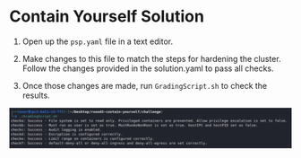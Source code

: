 # Contain Yourself Solution

1. Open up the `psp.yaml` file in a text editor.

2. Make changes to this file to match the steps for hardening the cluster. Follow the changes provided in the solution.yaml to pass all checks.

3. Once those changes are made, run `GradingScript.sh` to check the results.

<img src = "./img/t23-image1.png" >
